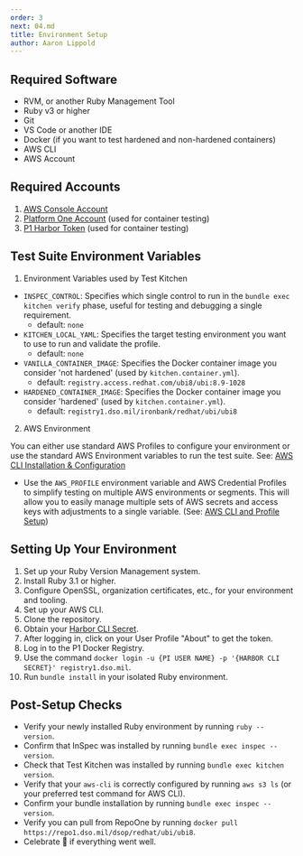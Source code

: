 ```yaml
---
order: 3
next: 04.md
title: Environment Setup
author: Aaron Lippold
---
```


## Required Software

- RVM, or another Ruby Management Tool
- Ruby v3 or higher
- Git
- VS Code or another IDE
- Docker (if you want to test hardened and non-hardened containers)
- AWS CLI
- AWS Account

## Required Accounts

1. [AWS Console Account](https://aws.amazon.com/console/ "AWS Console Account")
2. [Platform One Account](https://login.dso.mil/register "Platform One Account") (used for container testing)
3. [P1 Harbor Token](https://login.dso.mil/auth/realms/baby-yoda/protocol/openid-connect/auth?client_id=harbor&redirect_uri=https%3A%2F%2Fregistry1.dso.mil%2Fc%2Foidc%2Fcallback&response_type=code&scope=openid+profile+email+offline_access&state=WS3BsNb5JevECV4aiy3irfegFETBHfRd "DSO Harbor Login") (used for container testing)

## Test Suite Environment Variables

1. Environment Variables used by Test Kitchen

- `INSPEC_CONTROL`: Specifies which single control to run in the `bundle exec kitchen verify` phase, useful for testing and debugging a single requirement.
  - default: `none`
- `KITCHEN_LOCAL_YAML`: Specifies the target testing environment you want to use to run and validate the profile.
  - default: `none`
- `VANILLA_CONTAINER_IMAGE`: Specifies the Docker container image you consider 'not hardened' (used by `kitchen.container.yml`).
  - default: `registry.access.redhat.com/ubi8/ubi:8.9-1028`
- `HARDENED_CONTAINER_IMAGE`: Specifies the Docker container image you consider 'hardened' (used by `kitchen.container.yml`).
  - default: `registry1.dso.mil/ironbank/redhat/ubi/ubi8`

2. AWS Environment

You can either use standard AWS Profiles to configure your environment or use the standard AWS Environment variables to run the test suite. See: [AWS CLI Installation & Configuration](https://docs.aws.amazon.com/cli/latest/userguide/getting-started-install.html "AWS CLI Install Guide")

- Use the `AWS_PROFILE` environment variable and AWS Credential Profiles to simplify testing on multiple AWS environments or segments. This will allow you to easily manage multiple sets of AWS secrets and access keys with adjustments to a single variable. (See: [AWS CLI and Profile Setup](https://docs.aws.amazon.com/cli/latest/userguide/cli-configure-files.html "AWS CLI Profiles Setup"))

## Setting Up Your Environment

1. Set up your Ruby Version Management system.
2. Install Ruby 3.1 or higher.
3. Configure OpenSSL, organization certificates, etc., for your environment and tooling.
4. Set up your AWS CLI.
5. Clone the repository.
6. Obtain your [Harbor CLI Secret](https://registry1.dso.mil/harbor/projects "DSO Harbor Projects Page").
7. After logging in, click on your User Profile "About" to get the token.
8. Log in to the P1 Docker Registry.
9. Use the command `docker login -u {PI USER NAME} -p '{HARBOR CLI SECRET}' registry1.dso.mil`.
10. Run `bundle install` in your isolated Ruby environment.

## Post-Setup Checks

- Verify your newly installed Ruby environment by running `ruby --version`.
- Confirm that InSpec was installed by running `bundle exec inspec --version`.
- Check that Test Kitchen was installed by running `bundle exec kitchen version`.
- Verify that your `aws-cli` is correctly configured by running `aws s3 ls` (or your preferred test command for AWS CLI).
- Confirm your bundle installation by running `bundle exec inspec --version`.
- Verify you can pull from RepoOne by running `docker pull https://repo1.dso.mil/dsop/redhat/ubi/ubi8`.
- Celebrate 🎉️ if everything went well.